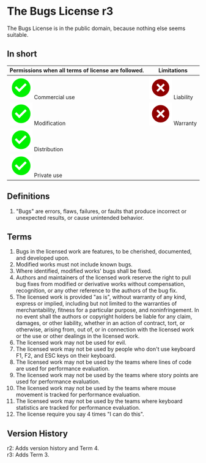 # The Bugs License r3

The Bugs License is in the public domain, because nothing else seems suitable.

## In short

| Permissions  when all terms of license are followed. | Limitations                                  |
|------------------------------------------------------|----------------------------------------------|
| ![v.svg](src/main/resources/v.svg) Commercial use    | ![x.svg](src/main/resources/x.svg) Liability |
| ![v.svg](src/main/resources/v.svg) Modification      | ![x.svg](src/main/resources/x.svg) Warranty  |
| ![v.svg](src/main/resources/v.svg) Distribution      |                                              |
| ![v.svg](src/main/resources/v.svg) Private use       |                                              |


## Definitions

1. "Bugs" are errors, flaws, failures, or faults that produce incorrect or unexpected results, or cause unintended behavior.

## Terms
1. Bugs in the licensed work are features, to be cherished, documented, and developed upon.
2. Modified works must not include known bugs.
3. Where identified, modified works' bugs shall be fixed.
4. Authors and maintainers of the licensed work reserve the right to pull bug fixes from modified or derivative works without compensation, recognition, or any other reference to the authors of the bug fix.
5. The licensed work is provided "as is", without warranty of any kind, express or implied, including but not limited to the warranties of merchantability, fitness for a particular purpose, and noninfringement. In no event shall the authors or copyright holders be liable for any claim, damages, or other liability, whether in an action of contract, tort, or otherwise, arising from, out of, or in connection with the licensed work or the use or other dealings in the licensed work.
6. The licensed work may not be used for evil.
7. The licensed work may not be used by people who don't use keyboard  F1, F2, and ESC keys on their keyboard.
7. The licensed work may not be used by the teams where lines of code are used for performance evaluation.
8. The licensed work may not be used by the teams where story points are used for performance evaluation.
9. The licensed work may not be used by the teams where mouse movement is tracked for performance evaluation.
10. The licensed work may not be used by the teams where keyboard statistics are tracked for performance evaluation.
11. The license require you say 4 times "I can do this".
## Version History

r2: Adds version history and Term 4.  
r3: Adds Term 3. 
